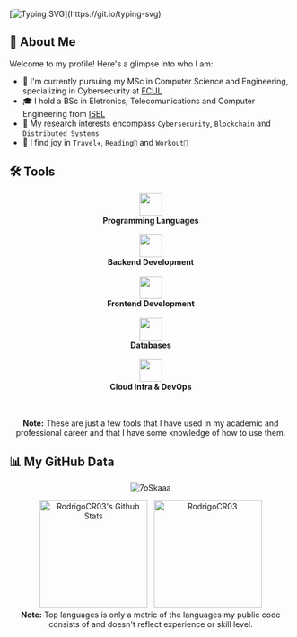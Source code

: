 [![Typing SVG](https://readme-typing-svg.herokuapp.com?font=Fira+Code&pause=1000&color=F7F7F7&width=435&lines=print(%22Hello+World!%22))](https://git.io/typing-svg)
## 📌 About Me

Welcome to my profile! Here's a glimpse into who I am:

- 🌱 I'm currently pursuing my MSc in Computer Science and Engineering, specializing in Cybersecurity at [FCUL](https://ciencias.ulisboa.pt/)
- 🎓 I hold a BSc in Eletronics, Telecomunications and Computer Engineering from [ISEL](https://www.isel.pt/en)
- 🔬 My research interests encompass `Cybersecurity`, `Blockchain` and `Distributed Systems`
- 🎉 I find joy in `Travel✈️`, `Reading📖` and `Workout💪`

<!--
<h3 align="center"> 🤝 Connect with me</h3>
<div align="center"  class="icons-social" style="margin-left: 10px;">
  <a style="margin-left: 10px;"  target="_blank" href="https://www.linkedin.com/in/rodrigo-rodrigues-412097210/"><img src="https://skillicons.dev/icons?i=linkedin"></a>
</div>-->

## 🛠️ Tools

<div align="center">
  <p align="center">
   <img src="https://skillicons.dev/icons?i=c,cplus,java,python,js,ts,solidity&perline=7" height="40px"/>
   <br/>
   <b>Programming Languages</b>
   <br/><br/>
   <img src="https://skillicons.dev/icons?i=nodejs,express,fastapi&perline=3" height="40px"/>
   <br/>
   <b>Backend Development</b>
   <br/><br/>
   <img src="https://skillicons.dev/icons?i=html,css,react&perline=3" height="40px"/>
   <br/>
   <b>Frontend Development</b>
   <br/><br/>
   <img src="https://skillicons.dev/icons?i=mysql,postgres,mongodb,firebase&perline=5" height="40px"/>
   <br/>
   <b>Databases</b>
   <br/><br/>
   <img src="https://skillicons.dev/icons?i=docker,aws,gcp,linux,bash,powershell,git&perline=7" height="40px"/>
   <br/>
   <b>Cloud Infra & DevOps</b>
   
  </p> 
  <br/><br/>
  <b>Note:</b> These are just a few tools that I have used in my academic and professional career and that I have some knowledge of how to use them.
  </p>
</div>

## 📊 My GitHub Data

<div align="center">
  <p align="center"><img src="https://github-readme-streak-stats.herokuapp.com/?user=RodrigoCR03&theme=algolia" alt="7oSkaaa" /></p>
  <p align="center">
    <img alt="RodrigoCR03's Github Stats" src="https://github-readme-stats.vercel.app/api?username=RodrigoCR03&show_icons=true&count_private=true&theme=algolia" height="192px"/>
  &nbsp;
	  <img src="https://github-readme-stats.vercel.app/api/top-langs?username=RodrigoCR03&langs_count=10&show_icons=true&locale=en&layout=compact&theme=algolia" alt="RodrigoCR03" height="192px"/>
  <br/>
  <b>Note:</b> Top languages is only a metric of the languages my public code consists of and doesn't reflect experience or skill level.
  </p>
</div>
